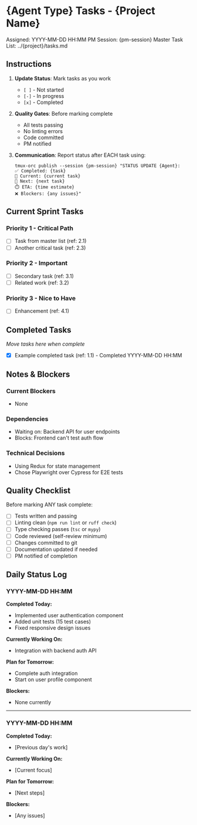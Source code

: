 # {Agent Type} Tasks - {Project Name}

Assigned: YYYY-MM-DD HH:MM
PM Session: {pm-session}
Master Task List: ../{project}/tasks.md

## Instructions

1. **Update Status**: Mark tasks as you work
   - `[ ]` - Not started
   - `[-]` - In progress
   - `[x]` - Completed

2. **Quality Gates**: Before marking complete
   - All tests passing
   - No linting errors
   - Code committed
   - PM notified

3. **Communication**: Report status after EACH task using:
   ```
   tmux-orc publish --session {pm-session} "STATUS UPDATE {Agent}:
   ✅ Completed: {task}
   🔄 Current: {current task}
   🚧 Next: {next task}
   ⏱️ ETA: {time estimate}
   ❌ Blockers: {any issues}"
   ```

## Current Sprint Tasks

### Priority 1 - Critical Path
- [ ] Task from master list (ref: 2.1)
- [ ] Another critical task (ref: 2.3)

### Priority 2 - Important
- [ ] Secondary task (ref: 3.1)
- [ ] Related work (ref: 3.2)

### Priority 3 - Nice to Have
- [ ] Enhancement (ref: 4.1)

## Completed Tasks
_Move tasks here when complete_

- [x] Example completed task (ref: 1.1) - Completed YYYY-MM-DD HH:MM

## Notes & Blockers

### Current Blockers
- None

### Dependencies
- Waiting on: Backend API for user endpoints
- Blocks: Frontend can't test auth flow

### Technical Decisions
- Using Redux for state management
- Chose Playwright over Cypress for E2E tests

## Quality Checklist

Before marking ANY task complete:
- [ ] Tests written and passing
- [ ] Linting clean (`npm run lint` or `ruff check`)
- [ ] Type checking passes (`tsc` or `mypy`)
- [ ] Code reviewed (self-review minimum)
- [ ] Changes committed to git
- [ ] Documentation updated if needed
- [ ] PM notified of completion

## Daily Status Log

### YYYY-MM-DD HH:MM
**Completed Today:**
- Implemented user authentication component
- Added unit tests (15 test cases)
- Fixed responsive design issues

**Currently Working On:**
- Integration with backend auth API

**Plan for Tomorrow:**
- Complete auth integration
- Start on user profile component

**Blockers:**
- None currently

---

### YYYY-MM-DD HH:MM
**Completed Today:**
- [Previous day's work]

**Currently Working On:**
- [Current focus]

**Plan for Tomorrow:**
- [Next steps]

**Blockers:**
- [Any issues]
